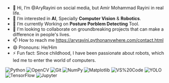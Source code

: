 - 👋 Hi, I’m @AryRayini on social media, but Amir Mohammad Rayini in real life.
- 👀 I’m interested in **AI**, Specially **Computer Vision** & **Robotics**.
- 🌱 I’m currently Working on **Posture Porblem Detecting** Tool.
- 💞️ I'm looking to collaborate on groundbreaking projects that can make a difference in people's lives.
- 📫 How to reach me <a href="https://aryrayini.pythonanywhere.com/contact.html" target="_blank">https://aryrayini.pythonanywhere.com/contact.html</a>
- 😄 Pronouns: He/Him
- ⚡ Fun fact: Since childhood, I have been passionate about robots, which led me to enter the world of computers.


![Python](https://img.shields.io/badge/Python-212121?style=flat&logo=python&logoColor=white)
![OpenCV](https://img.shields.io/badge/OpenCV-212121?style=flat&logo=opencv&logoColor=white)
![Git](https://img.shields.io/badge/Git-212121?style=flat&logo=git&logoColor=white)
![NumPy](https://img.shields.io/badge/NumPy-212121?style=flat&logo=numpy&logoColor=white)
![Matplotlib](https://img.shields.io/badge/Matplotlib-212121?style=flat&logo=matplotlib&logoColor=white)
![VS%20Code](https://img.shields.io/badge/VS%20Code-212121?style=flat&logo=visual-studio-code&logoColor=white)
![YOLO](https://img.shields.io/badge/YOLOv8-212121?style=flat&logo=python&logoColor=white)
![TensorFlow](https://img.shields.io/badge/TensorFlow-212121?style=flat&logo=tensorflow&logoColor=white)
![Jupyter](https://img.shields.io/badge/Jupyter-212121?style=flat&logo=jupyter&logoColor=white)



<!---
AryRayini/AryRayini is a ✨ special ✨ repository because its `README.md` (this file) appears on your GitHub profile.
You can click the Preview link to take a look at your changes.
--->
